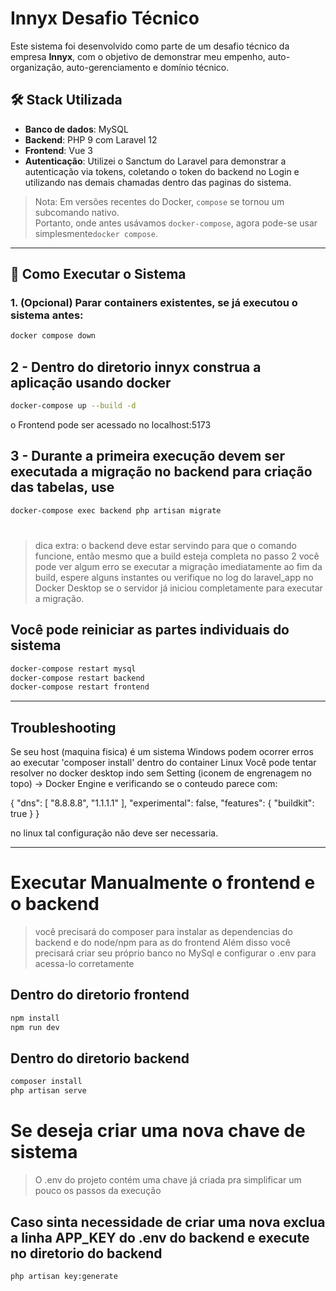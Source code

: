 # Innyx Desafio Técnico

Este sistema foi desenvolvido como parte de um desafio técnico da empresa **Innyx**, com o objetivo de demonstrar meu empenho, auto-organização, auto-gerenciamento e domínio técnico.

## 🛠 Stack Utilizada

- **Banco de dados**: MySQL  
- **Backend**: PHP 9 com Laravel 12  
- **Frontend**: Vue 3
- **Autenticação**: Utilizei o Sanctum do Laravel para demonstrar a autenticação via tokens, coletando o token do backend no Login e utilizando nas demais chamadas dentro das paginas do sistema.

> Nota: Em versões recentes do Docker, `compose` se tornou um subcomando nativo.  
> Portanto, onde antes usávamos `docker-compose`, agora pode-se usar simplesmente`docker compose`.

---

## 🚀 Como Executar o Sistema

### 1. (Opcional) Parar containers existentes, se já executou o sistema antes:

```bash
docker compose down
```

## 2 - Dentro do diretorio innyx construa a aplicação usando docker
```bash
docker-compose up --build -d
```
o Frontend pode ser acessado no localhost:5173

## 3 - Durante a primeira execução devem ser executada a migração no backend para criação das tabelas, use
```bash
docker-compose exec backend php artisan migrate
```
#
> dica extra: o backend deve estar servindo para que o comando funcione, então mesmo que a build esteja completa no passo 2 você pode ver algum erro se executar a migração imediatamente ao fim da build, espere alguns instantes ou
> verifique no log do laravel_app no Docker Desktop se o servidor já iniciou completamente para executar a migração.

## Você pode reiniciar as partes individuais do sistema
```bash
docker-compose restart mysql
docker-compose restart backend
docker-compose restart frontend 
```

---

## Troubleshooting
Se seu host (maquina fisica) é um sistema Windows podem ocorrer erros ao executar 'composer install' dentro do container Linux
Você pode tentar resolver no docker desktop indo sem Setting (iconem de engrenagem no topo) -> Docker Engine e verificando se o
conteudo parece com:

{
  "dns": [
    "8.8.8.8",
    "1.1.1.1"
  ],
  "experimental": false,
  "features": {
    "buildkit": true
  }
}

no linux tal configuração não deve ser necessaria.

---

# Executar Manualmente o frontend e o backend
> você precisará do composer para instalar as dependencias do backend e do node/npm para as do frontend
> Além disso você precisará criar seu próprio banco no MySql e configurar o .env para acessa-lo corretamente
## Dentro do diretorio frontend
```bash
npm install
npm run dev
```
## Dentro do diretorio backend
```bash
composer install
php artisan serve
```

# Se deseja criar uma nova chave de sistema
> O .env do projeto contém uma chave já criada pra simplificar um pouco os passos da execução
## Caso sinta necessidade de criar uma nova exclua a linha APP_KEY do .env do backend e execute no diretorio do backend
```bash
php artisan key:generate
```
